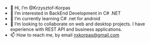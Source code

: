 - 👋 Hi, I’m @Krzysztof-Korpas
- 👀 I’m interested in BackEnd Development in C# .NET 
- 🌱 I’m currently learning C# .net for android
- 💞️ I’m looking to collaborate on web and desktop projects. I have experience with REST API and business applications.
- 📫 How to reach me, by email nxkorpas@gmail.com

<!---
Krzysztof-Korpas/Krzysztof-Korpas is a ✨ special ✨ repository because its `README.md` (this file) appears on your GitHub profile.
You can click the Preview link to take a look at your changes.
--->
